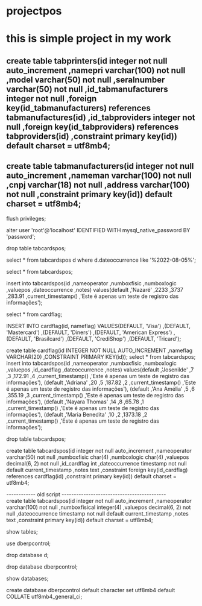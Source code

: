 # projectpos
# this is simple project in my work

create table tabprinters(id integer not null auto_increment
						,namepri varchar(100) not null
                        ,model varchar(50) not null
                        ,seralnumber varchar(50) not null
                        ,id_tabmanufacturers integer not null
                        ,foreign key(id_tabmanufacturers) references tabmanufactures(id)
                        ,id_tabproviders integer not null
                        ,foreign key(id_tabproviders) references tabproviders(id)
						,constraint primary key(id)) default charset = utf8mb4;
-------------------------------------------------                        
create table tabmanufacturers(id integer not null auto_increment
							 ,nameman varchar(100) not null
							 ,cnpj varchar(18) not null
							 ,address varchar(100) not null
							 ,constraint primary key(id)) default charset = utf8mb4;
------------------------------------------------------------------------------------------------------------------------
flush privileges;

alter user 'root'@'localhost' IDENTIFIED WITH mysql_native_password BY 'password';

drop table tabcardspos;

select * from tabcardspos d where d.dateoccurrence like '%2022-08-05%';

select * from tabcardspos;

insert into tabcardspos(id
                       ,nameoperator
                       ,numboxfisic
                       ,numboxlogic
                       ,valuepos
                       ,dateoccurrence
                       ,notes) values(default
                                     ,'Nazaré'
                                     ,2233
                                     ,3737
                                     ,283.91
                                     ,current_timestamp()
                                     ,'Este é apenas um teste de registro das informações');

select * from cardflag; 

INSERT INTO cardflag(id, nameflag) VALUES(DEFAULT, 'Visa')
                                        ,(DEFAULT, 'Mastercard')
                                        ,(DEFAULT, 'Diners')
                                        ,(DEFAULT, 'American Express')
                                        ,(DEFAULT, 'Brasilcard')
                                        ,(DEFAULT, 'CrediShop')
                                        ,(DEFAULT, 'Tricard');

create table cardflag(id INTEGER NOT NULL AUTO_INCREMENT
					,nameflag VARCHAR(20)
                    ,CONSTRAINT PRIMARY KEY(id));
select * from tabcardspos;
insert into tabcardspos(id
                       ,nameoperator
                       ,numboxfisic
                       ,numboxlogic
                       ,valuepos
                       ,id_cardflag
                       ,dateoccurrence
                       ,notes) values(default
                                     ,'Josenilde'
                                     ,7
                                     ,3
                                     ,172.91
                                     ,4
                                     ,current_timestamp()
                                     ,'Este é apenas um teste de registro das informações'),
                                     (default
                                     ,'Adriana'
                                     ,20
                                     ,5
                                     ,187.82
                                     ,2
                                     ,current_timestamp()
                                     ,'Este é apenas um teste de registro das informações'),
                                     (default
                                     ,'Ana Amélia'
                                     ,5
                                     ,6
                                     ,355.19
                                     ,3
                                     ,current_timestamp()
                                     ,'Este é apenas um teste de registro das informações'),
                                     (default
                                     ,'Nayara Thomas'
                                     ,14
                                     ,8
                                     ,65.78
                                     ,1
                                     ,current_timestamp()
                                     ,'Este é apenas um teste de registro das informações'),
                                     (default
                                     ,'Maria Benedita'
                                     ,10
                                     ,2
                                     ,1373.18
                                     ,2
                                     ,current_timestamp()
                                     ,'Este é apenas um teste de registro das informações');

drop table tabcardspos;
                                     
create table tabcardspos(id integer not null auto_increment
  						,nameoperator varchar(50) not null
						,numboxfisic char(4)
                        ,numboxlogic char(4)
                        ,valuepos decimal(6, 2) not null 
                        ,id_cardflag int
					    ,dateoccurrence timestamp not null default current_timestamp
						,notes text
                        ,constraint foreign key(id_cardflag) references cardflag(id)
						,constraint primary key(id)) default charset = utf8mb4;
                        
------------ old script -------------------------------------------                                     
create table tabcardspos(id integer not null auto_increment
						,nameoperator varchar(100) not null
					    ,numboxfisical integer(4)
                        ,valuepos decimal(6, 2) not null 
					    ,dateoccurrence timestamp not null default current_timestamp
						,notes text
						,constraint primary key(id)) default charset = utf8mb4;

show tables;

use dberpcontrol;

drop database d;

drop database dberpcontrol;

show databases;

create database dberpcontrol default character set utf8mb4 default COLLATE utf8mb4_general_ci;